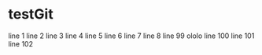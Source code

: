 # testGit
line 1
line 2
line 3
line 4
line 5
line 6
line 7
line 8
line 99 ololo
line 100
line 101
line 102
